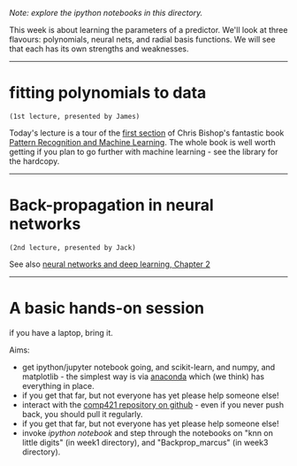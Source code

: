 _Note: explore the ipython notebooks in this directory._

This week is about learning the parameters of a predictor. We'll look at three flavours: polynomials, neural nets, and radial basis functions. We will see that each has its own strengths and weaknesses.

***
# fitting polynomials to data
`(1st lecture, presented by James)`

Today's lecture is a tour of the [first section]() of Chris Bishop's fantastic book [Pattern Recognition and Machine Learning](http://research.microsoft.com/en-us/um/people/cmbishop/prml/). The whole book is well worth getting if you plan to go further with machine learning - see the library for the hardcopy.

 
***

# Back-propagation in neural networks
`(2nd lecture, presented by Jack)`

See also [neural networks and deep learning, Chapter 2](http://neuralnetworksanddeeplearning.com/chap2.html)


***

# A basic hands-on session 

if you have a laptop, bring it.

Aims:

 * get ipython/jupyter notebook going, and scikit-learn, and numpy, and matplotlib - the simplest way is via [anaconda](https://www.continuum.io/downloads) which (we think) has everything in place.
 * if you get that far, but not everyone has yet please help someone else!
 * interact with the [comp421 repository on github](https://github.com/garibaldu/comp421) - even if you never push back, you should pull it regularly.
 * if you get that far, but not everyone has yet please help someone else!
 * invoke _ipython notebook_ and step through the notebooks on "knn on little digits" (in week1 directory), and "Backprop_marcus" (in week3 directory).
